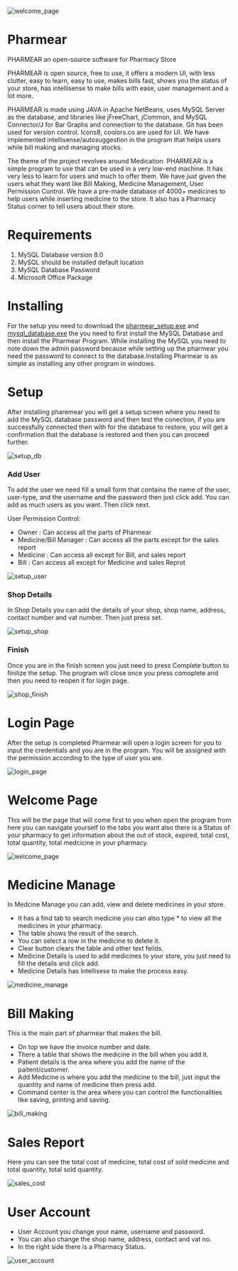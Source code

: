 ![welcome_page](https://user-images.githubusercontent.com/67961014/131216478-7923adcb-fd36-4958-98db-155282d08aef.png)
# Pharmear 

PHARMEAR an open-source software for Pharmacy Store

PHARMEAR is open source, free to use, it offers a modern UI, with less clutter, easy to learn, easy to use, makes bills fast, shows you the status of your store, has intellisense to make bills with ease, user management and a lot more.

PHARMEAR is made using JAVA in Apache NetBeans, uses MySQL Server as the database, and libraries like jFreeChart, jCommon, and MySQL Connector/J for Bar Graphs and connection to the database. Git has been used for version control. Icons8, coolors.co are used for UI. We have implemented intellisense/autosuggestion in the program that helps users while bill making and managing stocks.

The theme of the project revolves around Medication. PHARMEAR is a simple program to use that can be used in a very low-end machine. It has very less to learn for users and much to offer them. We have just given the users what they want like Bill Making, Medicine Management, User Permission Control. We have a pre-made database of 4000+ medicines to help users while inserting medicine to the store. It also has a Pharmacy Status corner to tell users about their store.

# Requirements
1. MySQL Database version 8.0
2. MySQL should be installed default location
3. MySQL Database Password
4. Microsoft Office Package

# Installing 
For the setup you need to download the [pharmear_setup.exe](https://github.com/haitomns4173/pharmear/releases) and [mysql_database.exe](https://dev.mysql.com/downloads/installer/) the you need to first install the MySQL Database and then install the Pharmear Program. While installing the MySQL you need to note down the admin password because while setting up the pharmear you need the password to connect to the database.Installing Pharmear is as simple as installing any other program in windows.

# Setup
After installing pharemear you will get a setup screen where you need to add the MySQL database password and then test the conection, if you are successfully connected then with for the database to restore, you will get a confirmation that the database is restored and then you can proceed further.


![setup_db](https://user-images.githubusercontent.com/67961014/131214425-5a21db77-41d6-40bb-bada-4d3143e64f8c.png)

### Add User 
To add the user we need fill a small form that contains the name of the user, user-type, and the username and the password then just click add. You can add as much users as you   want. Then click next.

User Permission Control:
* Owner                 : Can access all the parts of Pharmear
* Medicine/Bill Manager : Can access all the parts except for the sales report
* Medicine              : Can access all except for Bill, and sales report
* Bill                  : Can access all except for Medicine and sales Reprot

![setup_user](https://user-images.githubusercontent.com/67961014/131214750-eda03415-064b-4d57-90d5-1102656e62c3.png)

### Shop Details
In Shop Details you can add the details of your shop, shop name, address, contact number and vat number. Then just press set.

![setup_shop](https://user-images.githubusercontent.com/67961014/131215675-d0f0f4af-99a6-4437-9b01-3d6bc152977f.png)

### Finish
Once you are in the finish screen you just need to press Complete button to finilize the setup. The program will close once you press comoplete and then you need to reopen it for login page.

![shop_finish](https://user-images.githubusercontent.com/67961014/131215890-1cdb7e51-31d1-420d-9eb0-cf7383a12b30.png)

# Login Page 
After the setup is completed Pharmear will open a login screen for you to input the credentials and you are in the program. You will be assigned with the permission according to the type of user you are.

![login_page](https://user-images.githubusercontent.com/67961014/131216369-756afdd0-e7b2-4a9c-87f0-e4e839715736.png)

# Welcome Page
This will be the page that will come first to you when open the program from here you can navigate yourself to the tabs you want also there is a Status of your pharmacy to get information about the out of stock, expired, total cost, total quantity, total medcicine in your pharmacy.

![welcome_page](https://user-images.githubusercontent.com/67961014/131216483-fbfec2bd-7e75-4655-9611-22a3990ef0b0.png)

# Medicine Manage
In Medcine Manage you can add, view and delete medicines in your store.
* It has a find tab to search medicine you can also type * to view all the medicines in your pharmacy.
* The table shows the result of the search.
* You can select a row in the medicine to delete it.
* Clear button clears the table and other text feilds.
* Medicine Details is used to add medicines to your store, you just need to fill the details and click add.
* Medicine Details has Intellisese to make the process easy.

![medicine_manage](https://user-images.githubusercontent.com/67961014/131216686-9b61d800-c59d-4c8c-8df3-696d6c19c902.png)

# Bill Making 
This is the main part of pharmear that makes the bill.
* On top we have the invoice number and date.
* There a table that shows the medicine in the bill when you add it.
* Patient details is the area where you add the name of the paitent/customer.
* Add Medicine is where you add the medicine to the bill, just input the quantity and name of medicine then press add.
* Command center is the area where you can control the functionalities like saving, printing and saving.

![bill_making](https://user-images.githubusercontent.com/67961014/131241064-8deb7d89-2b9d-44e8-9b9b-4d7481bbb7b9.png)

# Sales Report
Here you can see the total cost of medicine, total cost of sold medicine and total quantity, total sold quantity.

![sales_cost](https://user-images.githubusercontent.com/67961014/131241253-d98f876d-4a02-433f-bfec-fdd7451dbdbc.png)

# User Account
* User Account you change your name, username and password.
* You can also change the shop name, address, contact and vat no.
* In the right side there is a Pharmacy Status.

![user_account](https://user-images.githubusercontent.com/67961014/131241973-c4a11e27-e977-4d47-b0da-f229e052af33.png)
